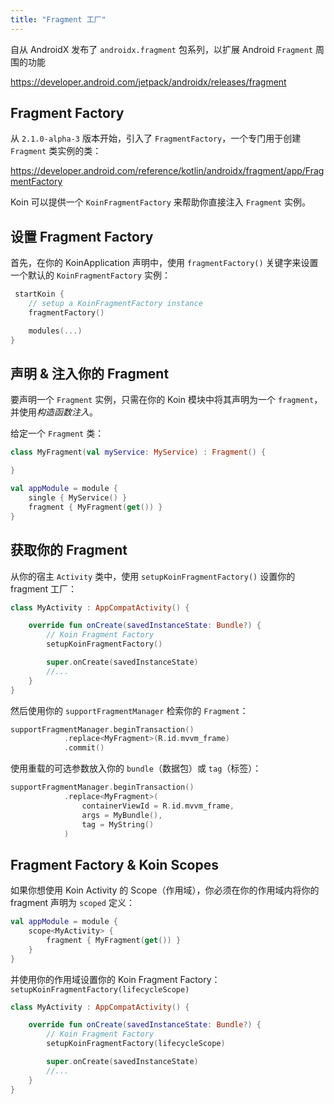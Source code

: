 ```yaml
---
title: "Fragment 工厂"
---
```

自从 AndroidX 发布了 `androidx.fragment` 包系列，以扩展 Android `Fragment` 周围的功能

https://developer.android.com/jetpack/androidx/releases/fragment

## Fragment Factory

从 `2.1.0-alpha-3` 版本开始，引入了 `FragmentFactory`，一个专门用于创建 `Fragment` 类实例的类：

https://developer.android.com/reference/kotlin/androidx/fragment/app/FragmentFactory

Koin 可以提供一个 `KoinFragmentFactory` 来帮助你直接注入 `Fragment` 实例。

## 设置 Fragment Factory

首先，在你的 KoinApplication 声明中，使用 `fragmentFactory()` 关键字来设置一个默认的 `KoinFragmentFactory` 实例：

```kotlin
 startKoin {
    // setup a KoinFragmentFactory instance
    fragmentFactory()

    modules(...)
}
```

## 声明 & 注入你的 Fragment

要声明一个 `Fragment` 实例，只需在你的 Koin 模块中将其声明为一个 `fragment`，并使用*构造函数注入*。

给定一个 `Fragment` 类：

```kotlin
class MyFragment(val myService: MyService) : Fragment() {

}
```

```kotlin
val appModule = module {
    single { MyService() }
    fragment { MyFragment(get()) }
}
```

## 获取你的 Fragment

从你的宿主 `Activity` 类中，使用 `setupKoinFragmentFactory()` 设置你的 fragment 工厂：

```kotlin
class MyActivity : AppCompatActivity() {

    override fun onCreate(savedInstanceState: Bundle?) {
        // Koin Fragment Factory
        setupKoinFragmentFactory()

        super.onCreate(savedInstanceState)
        //...
    }
}
```

然后使用你的 `supportFragmentManager` 检索你的 `Fragment`：

```kotlin
supportFragmentManager.beginTransaction()
            .replace<MyFragment>(R.id.mvvm_frame)
            .commit()
```

使用重载的可选参数放入你的 `bundle`（数据包）或 `tag`（标签）：

```kotlin
supportFragmentManager.beginTransaction()
            .replace<MyFragment>(
                containerViewId = R.id.mvvm_frame,
                args = MyBundle(),
                tag = MyString()
            )
```

## Fragment Factory & Koin Scopes

如果你想使用 Koin Activity 的 Scope（作用域），你必须在你的作用域内将你的 fragment 声明为 `scoped` 定义：

```kotlin
val appModule = module {
    scope<MyActivity> {
        fragment { MyFragment(get()) }
    }
}
```

并使用你的作用域设置你的 Koin Fragment Factory：`setupKoinFragmentFactory(lifecycleScope)`

```kotlin
class MyActivity : AppCompatActivity() {

    override fun onCreate(savedInstanceState: Bundle?) {
        // Koin Fragment Factory
        setupKoinFragmentFactory(lifecycleScope)

        super.onCreate(savedInstanceState)
        //...
    }
}
```
